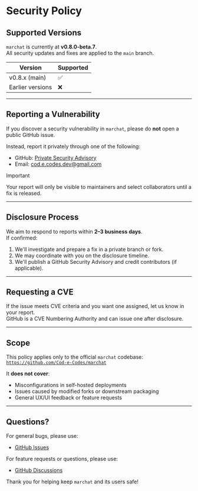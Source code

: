 # Security Policy

## Supported Versions

`marchat` is currently at **v0.8.0-beta.7**.  
All security updates and fixes are applied to the `main` branch.

| Version            | Supported |
|--------------------|-----------|
| v0.8.x (main)      | ✅        |
| Earlier versions   | ❌        |

---

## Reporting a Vulnerability

If you discover a security vulnerability in `marchat`, please do **not** open a public GitHub issue.

Instead, report it privately through one of the following:

- GitHub: [Private Security Advisory](https://github.com/Cod-e-Codes/marchat/security/advisories/new)  
- Email: [cod.e.codes.dev@gmail.com](mailto:cod.e.codes.dev@gmail.com)

> [!IMPORTANT]  
> Your report will only be visible to maintainers and select collaborators until a fix is released.

---

## Disclosure Process

We aim to respond to reports within **2–3 business days**.  
If confirmed:  
1. We'll investigate and prepare a fix in a private branch or fork.  
2. We may coordinate with you on the disclosure timeline.  
3. We'll publish a GitHub Security Advisory and credit contributors (if applicable).

---

## Requesting a CVE

If the issue meets CVE criteria and you want one assigned, let us know in your report.  
GitHub is a CVE Numbering Authority and can issue one after disclosure.

---

## Scope

This policy applies only to the official `marchat` codebase:  
[`https://github.com/Cod-e-Codes/marchat`](https://github.com/Cod-e-Codes/marchat)

It **does not cover**:  
- Misconfigurations in self-hosted deployments  
- Issues caused by modified forks or downstream packaging  
- General UX/UI feedback or feature requests

---

## Questions?

For general bugs, please use:  
- [GitHub Issues](https://github.com/Cod-e-Codes/marchat/issues)

For feature requests or questions, please use:  
- [GitHub Discussions](https://github.com/Cod-e-Codes/marchat/discussions)

Thank you for helping keep `marchat` and its users safe!
